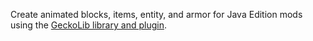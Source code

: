 Create animated blocks, items, entity, and armor for Java Edition mods using the [GeckoLib library and plugin](https://github.com/bernie-g/geckolib/wiki).